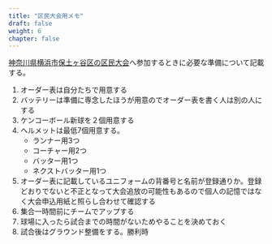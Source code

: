 ```yaml
---
title: "区民大会用メモ"
draft: false
weight: 6
chapter: false
---
```


[神奈川県横浜市保土ヶ谷区の区民大会](http://kokudai.gotohp.jp/kumin/top.html)へ参加するときに必要な準備について記載する。

1. オーダー表は自分たちで用意する
2. バッテリーは準備に専念したほうが用意のでオーダー表を書く人は別の人にする
3. ケンコーボール新球を２個用意する
4. ヘルメットは最低7個用意する。
   - ランナー用3つ
   - コーチャー用2つ
   - バッター用1つ
   - ネクストバッター用1つ
5. オーダー表に記載しているユニフォームの背番号と名前が登録通りか。登録どおりでないと不正となって大会追放の可能性もあるので個人の記憶ではなく大会申込用紙と照らし合わせて確認する
6. 集合一時間前にチームでアップする
7. 球場に入ったら試合までの時間がないためやることを決めておく
8. 試合後はグラウンド整備をする。勝利時
